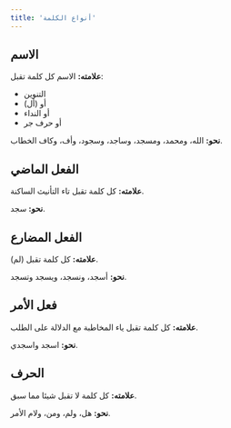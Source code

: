 ```yaml
---
title: 'أنواع الكلمة'
---
```


## الاسم

**علامته:** الاسم كل كلمة تقبل:

- التنوين
- أو (أل)
- أو النداء
- أو حرف جر

**نحو:** الله، ومحمد، ومسجد، وساجد، وسجود، وأف، وكاف الخطاب.

## الفعل الماضي

**علامته:** كل كلمة تقبل تاء التأنيث الساكنة.

**نحو:** سجد.

## الفعل المضارع

**علامته:** كل كلمة تقبل (لم).

**نحو:** أسجد، ونسجد، ويسجد وتسجد.

## فعل الأمر

**علامته:** كل كلمة تقبل ياء المخاطبة مع الدلالة على الطلب.

**نحو:** اسجد واسجدي.

## الحرف

**علامته:** كل كلمة لا تقبل شيئا مما سبق.

**نحو:** هل، ولم، ومن، ولام الأمر.
